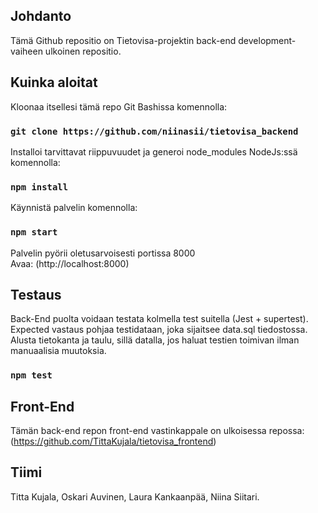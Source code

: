 ## Johdanto
Tämä Github repositio on Tietovisa-projektin back-end development-vaiheen ulkoinen repositio.

## Kuinka aloitat
Kloonaa itsellesi tämä repo Git Bashissa komennolla:

### `git clone https://github.com/niinasii/tietovisa_backend `

Installoi tarvittavat riippuvuudet ja generoi node_modules NodeJs:ssä komennolla:

### `npm install`

Käynnistä palvelin komennolla:

### `npm start`

Palvelin pyörii oletusarvoisesti portissa 8000 <br />
Avaa: (http://localhost:8000)

## Testaus

Back-End puolta voidaan testata kolmella test suitella (Jest + supertest). Expected vastaus pohjaa testidataan, joka sijaitsee data.sql tiedostossa. Alusta tietokanta ja taulu, sillä datalla, jos haluat testien toimivan ilman manuaalisia muutoksia.

### `npm test`

## Front-End

Tämän back-end repon front-end vastinkappale on ulkoisessa repossa:
(https://github.com/TittaKujala/tietovisa_frontend)

## Tiimi
Titta Kujala, Oskari Auvinen, Laura Kankaanpää, Niina Siitari.
